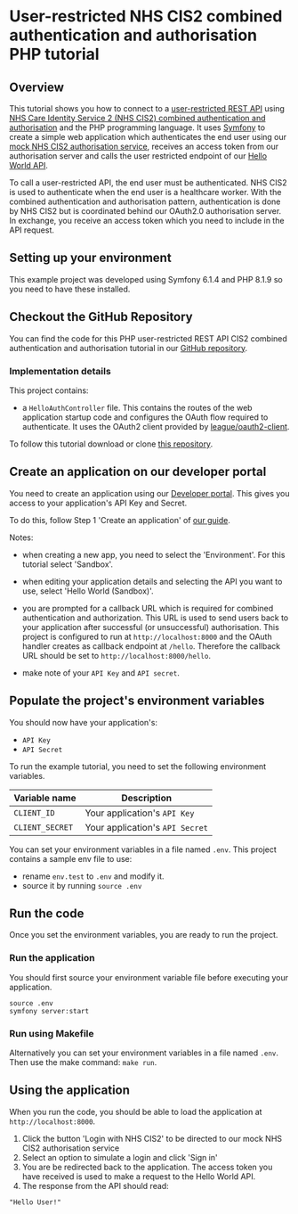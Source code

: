 # User-restricted NHS CIS2 combined authentication and authorisation PHP tutorial

## Overview

This tutorial shows you how to connect to a [user-restricted REST API](https://digital.nhs.uk/developer/guides-and-documentation/security-and-authorisation#user-restricted-apis) using [NHS Care Identity Service 2 (NHS CIS2) combined authentication and authorisation](https://digital.nhs.uk/developer/guides-and-documentation/security-and-authorisation/user-restricted-restful-apis-nhs-cis2-combined-authentication-and-authorisation)
and the PHP programming language. It uses [Symfony](https://symfony.com/) to create a simple web application which authenticates the end user using our [mock NHS CIS2 authorisation service](https://digital.nhs.uk/developer/guides-and-documentation/security-and-authorisation/testing-apis-with-our-mock-authorisation-service), receives an access token from our authorisation server and calls the user restricted endpoint of our [Hello World API](https://digital.nhs.uk/developer/api-catalogue/hello-world).

To call a user-restricted API, the end user must be authenticated.
NHS CIS2 is used to authenticate when the end user is a healthcare worker. With the combined authentication and authorisation pattern, authentication is done by NHS CIS2 but is coordinated behind our OAuth2.0 authorisation server. In exchange, you receive an access token which you need to include in the API request.

## Setting up your environment
This example project was developed using Symfony 6.1.4 and PHP 8.1.9 so you need to have these installed.

## Checkout the GitHub Repository

You can find the code for this PHP user-restricted REST API CIS2 combined authentication and authorisation tutorial in
our [GitHub repository](https://github.com/NHSDigital/hello-world-auth-examples/tree/main/user-restricted-combined-auth-tutorials/cis2/php).

### Implementation details
This project contains:

- a `HelloAuthController` file. This contains the routes of the web application startup code and configures the OAuth flow required to authenticate. It uses the OAuth2 client provided by [league/oauth2-client](https://github.com/thephpleague/oauth2-client).

To follow this tutorial download or clone [this repository](https://github.com/NHSDigital/hello-world-auth-examples/tree/main/user-restricted-combined-auth-tutorials/cis2/php).

## Create an application on our developer portal

You need to create an application using our [Developer portal](https://digital.nhs.uk/developer/getting-started#create-a-developer-account). This gives you access to your application's API Key and Secret.

To do this, follow Step 1 'Create an application'
of [our guide](https://digital.nhs.uk/developer/guides-and-documentation/security-and-authorisation/application-restricted-restful-apis-signed-jwt-authentication#step-1-create-an-application).

Notes:

- when creating a new app, you need to select the 'Environment'. For this tutorial select 'Sandbox'.
- when editing your application details and selecting the API you want to use, select 'Hello World (Sandbox)'.
- you are prompted for a callback URL which is required for combined authentication and authorization. This URL is used to send users back to your application after successful (or unsuccessful) authorisation. This project is configured to run at `http://localhost:8000` and the OAuth handler creates as callback endpoint at `/hello`. Therefore the callback URL should be set to `http://localhost:8000/hello`.

- make note of your `API Key` and `API secret`.

## Populate the project's environment variables

You should now have your application's:

- `API Key`
- `API Secret`

To run the example tutorial, you need to set the following environment variables.

| Variable name         | Description                        |
| -----------           | ---------------------------------- |
| `CLIENT_ID`           | Your application's `API Key`       |
| `CLIENT_SECRET`       | Your application's `API Secret`    |

You can set your environment variables in a file named `.env`. This project contains a sample env file to use:

- rename `env.test` to `.env` and modify it.
- source it by running `source .env`

## Run the code

Once you set the environment variables, you are ready to run the project.

### Run the application

You should first source your environment variable file before executing your application.
```shell
source .env
symfony server:start
```

### Run using Makefile
Alternatively you can set your environment variables in a file named `.env`. Then use the make command: `make run`.

## Using the application
When you run the code, you should be able to load the application at `http://localhost:8000`.
1. Click the button 'Login with NHS CIS2' to be directed to our mock NHS CIS2 authorisation service
2. Select an option to simulate a login and click 'Sign in'
3. You are be redirected back to the application. The access token you have received is used to make a request to the Hello World API.
4. The response from the API should read:

```
"Hello User!"
```